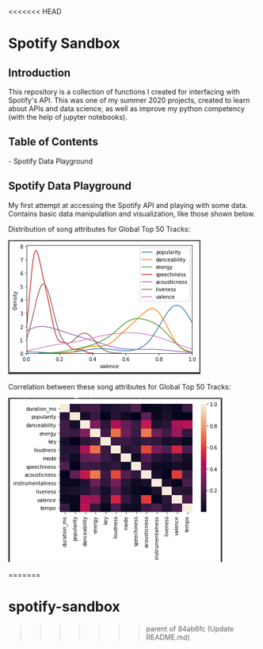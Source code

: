 <<<<<<< HEAD
<h1>Spotify Sandbox</h1>

<h2>Introduction</h2>
This repository is a collection of functions I created for interfacing with Spotify's API. This was one of my summer 2020 projects, created to learn about APIs and data science, as well as improve my python competency (with the help of jupyter notebooks).

<h2>Table of Contents</h2>
- Spotify Data Playground

<h2>Spotify Data Playground</h2>
My first attempt at accessing the Spotify API and playing with some data. Contains basic data manipulation and visualization, like those shown below.



Distribution of song attributes for Global Top 50 Tracks:

![Dist](https://github.com/sellerskyle/spotify-sandbox/blob/main/SpotifyDataPlayground/Screenshots/Dist.PNG)

Correlation between these song attributes for Global Top 50 Tracks:

![Corr](https://github.com/sellerskyle/spotify-sandbox/blob/main/SpotifyDataPlayground/Screenshots/Corr.PNG)

=======
# spotify-sandbox
>>>>>>> parent of 84ab6fc (Update README.md)
